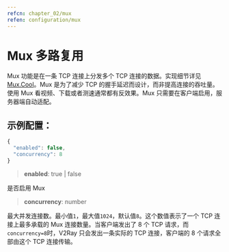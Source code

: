 ```yaml
---
refcn: chapter_02/mux
refen: configuration/mux
---
```


# Mux 多路复用

Mux 功能是在一条 TCP 连接上分发多个 TCP 连接的数据。实现细节详见[Mux.Cool](../developer/protocols/muxcool.md)。Mux 是为了减少 TCP 的握手延迟而设计，而非提高连接的吞吐量。使用 Mux 看视频、下载或者测速通常都有反效果。Mux 只需要在客户端启用，服务器端自动适配。

## 示例配置：

```javascript
{
  "enabled": false,
  "concurrency": 8
}
```

> **enabled**: true | false

是否启用 Mux

> **concurrency**: number

最大并发连接数。最小值`1`，最大值`1024`，默认值`8`。这个数值表示了一个 TCP 连接上最多承载的 Mux 连接数量。当客户端发出了 8 个 TCP 请求，而`concurrency=8`时，V2Ray 只会发出一条实际的 TCP 连接，客户端的 8 个请求全部由这个 TCP 连接传输。
